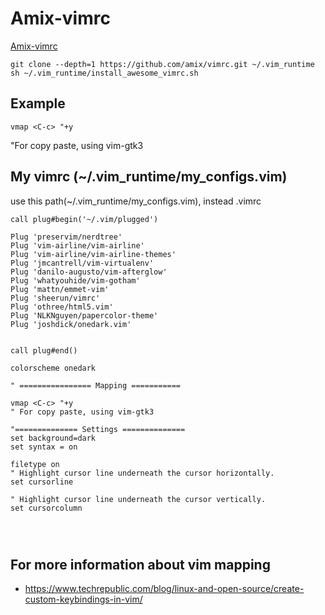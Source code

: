 # Amix-vimrc
[Amix-vimrc](https://github.com/amix/vimrc)

`
git clone --depth=1 https://github.com/amix/vimrc.git ~/.vim_runtime
sh ~/.vim_runtime/install_awesome_vimrc.sh
`

## Example
`vmap <C-c> "+y`

"For copy paste, using vim-gtk3


## My vimrc (~/.vim_runtime/my_configs.vim)
use this path(~/.vim_runtime/my_configs.vim), instead .vimrc
```
call plug#begin('~/.vim/plugged')

Plug 'preservim/nerdtree'
Plug 'vim-airline/vim-airline'
Plug 'vim-airline/vim-airline-themes'
Plug 'jmcantrell/vim-virtualenv'
Plug 'danilo-augusto/vim-afterglow'
Plug 'whatyouhide/vim-gotham'
Plug 'mattn/emmet-vim'
Plug 'sheerun/vimrc'
Plug 'othree/html5.vim'
Plug 'NLKNguyen/papercolor-theme'
Plug 'joshdick/onedark.vim'


call plug#end()

colorscheme onedark

" ================ Mapping ===========

vmap <C-c> "+y
" For copy paste, using vim-gtk3

"============== Settings ==============
set background=dark
set syntax = on

filetype on 
" Highlight cursor line underneath the cursor horizontally.
set cursorline

" Highlight cursor line underneath the cursor vertically.
set cursorcolumn




```

## For more information about vim mapping
- https://www.techrepublic.com/blog/linux-and-open-source/create-custom-keybindings-in-vim/



